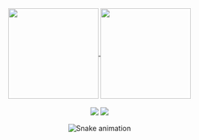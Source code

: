 <div align="center">
  <a href="https://github.com/ladeiraA">
  <img height="180em" align="center" src="https://github-readme-stats.vercel.app/api?username=ladeiraA&show_icons=true&theme=dark&include_all_commits=true&count_private=false"/>
  <img height="180em" align="center" src="https://github-readme-stats.vercel.app/api/top-langs/?username=ladeiraA&layout=compact&langs_count=6&theme=dark"/>
</div>


  <br>
  <div  align="center"> 
  <a href="https://www.instagram.com/cesar_ladeiraa/" target="_blank"><img src="https://img.shields.io/badge/-Instagram-%23E4405F?style=for-the-badge&logo=instagram&logoColor=white" target="_blank"></a>
  <a href="https://www.linkedin.com/in/c%C3%A9sar-augusto-matos-ladeira-1b65881b4/" target="_blank"><img src="https://img.shields.io/badge/-LinkedIn-%230077B5?style=for-the-badge&logo=linkedin&logoColor=white" target="_blank"></a> 
 
  ![Snake animation](https://github.com/ladeiraA/ladeiraA/blob/output/github-contribution-grid-snake.svg)
 
   
</div>
<!--    [![readme](https://github-readme-stats.vercel.app/api/pin/?username=ladeiraA&repo=ladeiraA&theme=react)](https://github.com/ladeiraA/ladeiraA) -->

